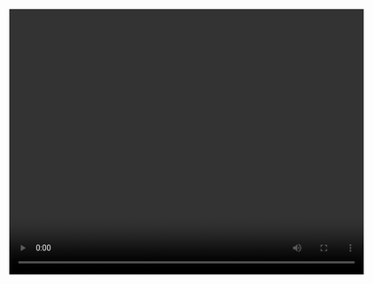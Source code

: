 
<video width="640" height="480" controls>
  <source src="https://github.com/UthiraS/stop_robot_navigation/blob/main/result_00000.mp4" type="video/mp4">
  Your browser does not support the video tag.
</video>
